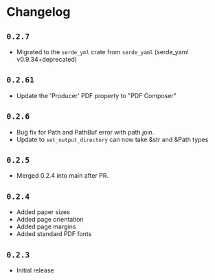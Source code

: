 # Changelog

## `0.2.7`

* Migrated to the `serde_yml` crate from `serde_yaml` (serde_yaml v0.9.34+deprecated)

## `0.2.61`

* Update the 'Producer' PDF property to "PDF Composer"

## `0.2.6`

* Bug fix for Path and PathBuf error with path.join.
* Update to `set_output_directory` can now take &str and &Path types

## `0.2.5`

* Merged 0.2.4 into main after PR.

## `0.2.4`

* Added paper sizes
* Added page orientation
* Added page margins
* Added standard PDF fonts

## `0.2.3`

* Initial release
